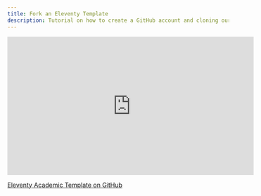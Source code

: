 ```yaml
---
title: Fork an Eleventy Template
description: Tutorial on how to create a GitHub account and cloning our main repository
---
```


<iframe width="560" height="315" src="https://www.youtube.com/embed/TGoleskxqgc" title="YouTube video player" frameborder="0" allow="accelerometer; autoplay; clipboard-write; encrypted-media; gyroscope; picture-in-picture" allowfullscreen></iframe>

[Eleventy Academic Template on GitHub](https://github.com/ltagliaferri/eleventy-academic-template)